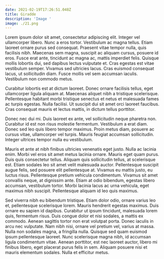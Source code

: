 ```yaml
---
date: 2021-02-19T17:26:51.048Z
title: Giradde
description: 'Image '
image: ./21.png
---
```

Lorem ipsum dolor sit amet, consectetur adipiscing elit. Integer vel ullamcorper libero. Nunc a eros tortor. Vestibulum ac magna tellus. Etiam laoreet ornare purus sed consequat. Praesent vitae tempor nulla, quis facilisis nibh. Maecenas sem magna, suscipit ac aliquam cursus, posuere id eros. Fusce erat ante, tincidunt ac magna ac, mattis imperdiet felis. Quisque mollis lobortis dui, sed dapibus lectus vulputate et. Cras egestas est vitae vestibulum semper. Vivamus sed ultricies lacus. Cras euismod consequat lacus, ut sollicitudin diam. Fusce mollis vel sem accumsan iaculis. Vestibulum non commodo metus.

Curabitur lobortis est at dictum laoreet. Donec ornare facilisis tellus, eget ullamcorper ligula aliquam at. Maecenas aliquet nibh a tristique scelerisque. Pellentesque habitant morbi tristique senectus et netus et malesuada fames ac turpis egestas. Nulla facilisi. Ut suscipit dui sit amet orci laoreet faucibus. Cras consequat mauris et lectus mattis, in dictum tellus porttitor.

Donec nec dui mi. Duis laoreet ex ante, vel sollicitudin neque pharetra non. Curabitur id est non risus molestie fermentum. Vestibulum a erat diam. Donec sed leo quis libero tempor maximus. Proin metus diam, posuere ac cursus vitae, ullamcorper vel turpis. Mauris feugiat accumsan sollicitudin. Integer ultrices tempor nulla eu vestibulum.

Mauris et ante at nibh finibus ultricies venenatis eget justo. Nulla ac lacinia enim. Morbi vel eros sit amet metus lacinia ornare. Mauris eget quam purus. Duis quis consectetur tellus. Aliquam quis sollicitudin tellus, at scelerisque est. Etiam sodales leo sit amet velit malesuada auctor. Pellentesque suscipit augue felis, sed posuere elit pellentesque at. Vivamus eu mattis justo, eu luctus risus. Pellentesque pretium vehicula condimentum. Vivamus sit amet convallis neque, at dignissim ante. Etiam at odio bibendum, egestas libero accumsan, vestibulum tortor. Morbi lacinia lacus ac urna vehicula, eget maximus nibh suscipit. Pellentesque aliquam id leo quis maximus.

Sed viverra nibh eu bibendum tristique. Etiam dolor odio, ornare varius leo et, pellentesque scelerisque lorem. Mauris hendrerit egestas maximus. Duis ornare eu sapien id dapibus. Curabitur ut ipsum tincidunt, malesuada lorem quis, fermentum risus. Duis congue dolor et nisi sodales, a mattis ex commodo. Aenean sagittis tortor non erat volutpat porta. Donec iaculis in arcu nec vulputate. Nam nibh nisi, ornare vel pretium vel, varius at massa. Nulla non sodales magna, a fringilla nulla. Quisque sed quam euismod ipsum pellentesque laoreet. Nunc scelerisque magna nibh, id accumsan ligula condimentum vitae. Aenean porttitor, est nec laoreet auctor, libero mi finibus libero, eget placerat purus felis in sem. Aliquam posuere nisi et mauris elementum sodales. Nulla et efficitur metus.
